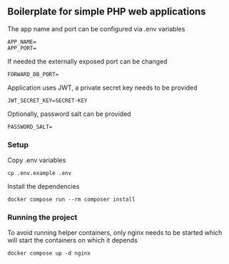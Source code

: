 ## Boilerplate for simple PHP web applications

The app name and port can be configured via .env variables

```text
APP_NAME=
APP_PORT=
```

If needed the externally exposed port can be changed

```text
FORWARD_DB_PORT=
```

Application uses JWT, a private secret key needs to be provided

```text
JWT_SECRET_KEY=SECRET-KEY
```

Optionally, password salt can be provided

```text
PASSWORD_SALT=
```

### Setup

Copy .env variables

``cp .env.example .env``

Install the dependencies

``docker compose run --rm composer install``

### Running the project

To avoid running helper containers, only nginx needs to be started which will start the containers on which it depends

``docker compose up -d nginx``
